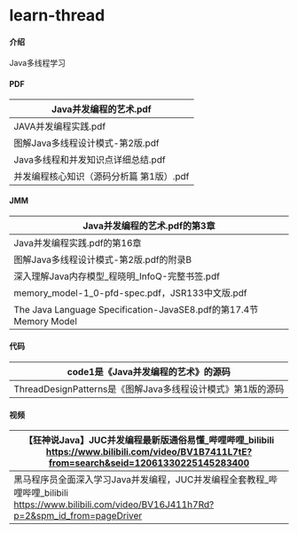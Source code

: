 # learn-thread

#### 介绍
Java多线程学习

#### PDF
| Java并发编程的艺术.pdf                   |
| ---------------------------------------- |
| JAVA并发编程实践.pdf                     |
| 图解Java多线程设计模式-第2版.pdf         |
| Java多线程和并发知识点详细总结.pdf       |
| 并发编程核心知识（源码分析篇 第1版）.pdf |

#### JMM

| Java并发编程的艺术.pdf的第3章                                |
| ------------------------------------------------------------ |
| Java并发编程实践.pdf的第16章                                 |
| 图解Java多线程设计模式-第2版.pdf的附录B                      |
| 深入理解Java内存模型_程晓明_InfoQ-完整书签.pdf               |
| memory_model-1_0-pfd-spec.pdf，JSR133中文版.pdf              |
| The Java Language Specification-JavaSE8.pdf的第17.4节Memory Model |

#### 代码
| code1是《Java并发编程的艺术》的源码                         |
| ----------------------------------------------------------- |
| ThreadDesignPatterns是《图解Java多线程设计模式》第1版的源码 |



#### 视频

| 【狂神说Java】JUC并发编程最新版通俗易懂_哔哩哔哩_bilibili<br/>https://www.bilibili.com/video/BV1B7411L7tE?from=search&seid=12061330225145283400 |
| ------------------------------------------------------------ |
| 黑马程序员全面深入学习Java并发编程，JUC并发编程全套教程_哔哩哔哩_bilibili<br/>https://www.bilibili.com/video/BV16J411h7Rd?p=2&spm_id_from=pageDriver |

